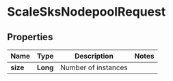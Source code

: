 

# ScaleSksNodepoolRequest


## Properties

| Name | Type | Description | Notes |
|------------ | ------------- | ------------- | -------------|
|**size** | **Long** | Number of instances |  |



